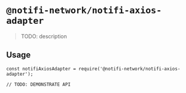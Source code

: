 # `@notifi-network/notifi-axios-adapter`

> TODO: description

## Usage

```
const notifiAxiosAdapter = require('@notifi-network/notifi-axios-adapter');

// TODO: DEMONSTRATE API
```

